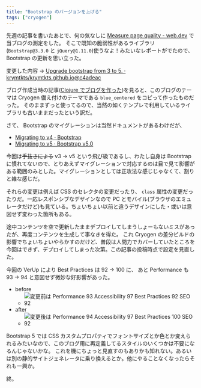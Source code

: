 ```yaml
---
title: "Bootstrap のバージョンを上げる"
tags: ["cryogen"]
---
```


先週の記事を書いたあとで、何の気なしに [Measure page quality - web.dev](https://web.dev/measure/) で当ブログの測定をした。
そこで既知の脆弱性があるライブラリ (`Bootstrap@3.3.0` と `jQuery@1.11.0`)使うなよ！みたいなレポートがでたので、 Bootstrap の更新を思い立った。

変更した内容 → [Upgrade bootstrap from 3 to 5. · krymtkts/krymtkts.github.io@c4adeac](https://github.com/krymtkts/krymtkts.github.io/commit/c4adeacb06fe759b787646bba5fb698c1f688c94)

ブログ作成当時の記事([Clojure でブログを作った](/posts/2019-01-10-make-blog-with-clojure.html))を見ると、このブログのテーマは Cryogen 備え付けのテーマである `blue_centered` をコピって作ったものだった。
そのままずっと使ってるので、当然の如くテンプレで利用しているライブラリも古いままだったという訳だ。

さて、 Bootstrap のマイグレーションは当然ドキュメントがあるわけだが、

- [Migrating to v4 · Bootstrap](https://getbootstrap.com/docs/4.0/migration/)
- [Migrating to v5 · Bootstrap v5.0](https://getbootstrap.com/docs/5.0/migration/)

今回は~~手抜きによる~~ v3 → v5 という飛び級であるし、わたし自身は Bootstrap に慣れてないので、とりあえずマイグレーションで対応するのは目で見て影響がある範囲のみとした。マイグレーションとしては正攻法な感じじゃなくて、割りと雑な感じだ。

それらの変更は例えば CSS のセレクタの変更だったり、 `class` 属性の変更だったりだ。一応レスポンシブなデザインなので PC とモバイル(ブラウザのエミュレータだけど)も見ている。ちょいちょい以前と違うデザインにした・或いは意図せず変わった箇所もある。

途中コンテンツを空で更新したままデプロイしてしまうしょーもないミスがあったが、再度コンテンツを生成して事なきを得た。
これ Cryogen の差分ビルドの影響でちょいちょいやらかすのだけど、普段は人間力でカバーしていたところを今回はできず、デプロイしてしまった次第。この記事の投稿時点で設定を見直した。

今回の VerUp により Best Practices は 92 -> 100 に、 あと Performance も 93 -> 94 と意図せず微妙な好影響があった。

- before
  - ![変更前は Performance 93 Accessibility 97 Best Practices 92 SEO 92](/img/2022-08-27-capture/before.png)
- after
  - ![変更後は Performance 94 Accessibility 97 Best Practices 100 SEO 92](/img/2022-08-27-capture/after.png)

Bootstrap 5 では CSS カスタムプロパティでフォントサイズとか色とか変えられるみたいなので、このブログ用に再定義してるスタイルのいくつかは不要になるんじゃないかな。
これを機にちょっと見直すのもありかも知れない。あるいは別の静的サイトジェネレータに乗り換えるとか。他にやることなくなったらそれも一興か。

終。
